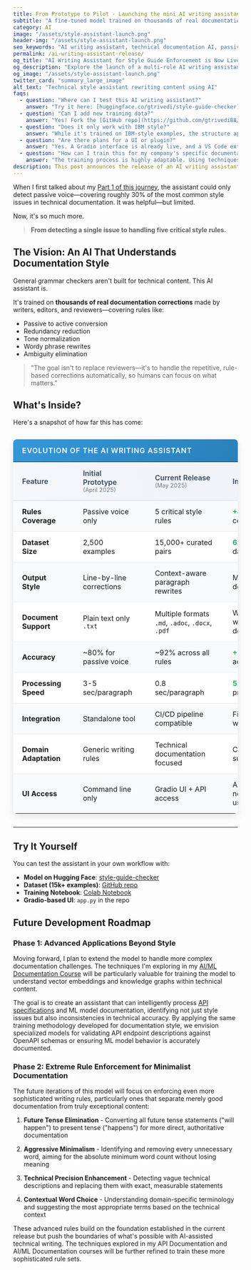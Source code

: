 ```yaml
---
title: From Prototype to Pilot - Launching the mini AI writing assistant for technical style enforcement
subtitle: "A fine-tuned model trained on thousands of real documentation edits—rewriting with near-human precision"
category: AI  
image: "/assets/style-assistant-launch.png"  
header-img: "/assets/style-assistant-launch.png"  
seo_keywords: "AI writing assistant, technical documentation AI, passive voice checker, style guide automation, documentation grammar checker, Hugging Face model, fine-tuned FLAN-T5, generative AI documentation, vector embeddings, RAG documentation systems, LLM prompt engineering, multimodal documentation AI, knowledge graph documentation, API documentation automation, context-aware ML documentation, API schema validation, semantic search documentation"
permalink: /ai-writing-assistant-release/
og_title: "AI Writing Assistant for Style Guide Enforcement is Now Live"
og_description: "Explore the launch of a multi-rule AI writing assistant that flags and rewrites style issues like passive voice, redundancy, and unclear tone—built for technical writers."
og_image: "/assets/style-assistant-launch.png"
twitter_card: "summary_large_image"
alt_text: "Technical style assistant rewriting content using AI"
faqs:
  - question: "Where can I test this AI writing assistant?"  
    answer: "Try it here: [huggingface.co/gtrivedi/style-guide-checker](https://huggingface.co/gtrivedi/style-guide-checker), or use the [Colab notebook](https://github.com/gtrivedi88/style-guide-base/blob/master/resources/style-guide_base.ipynb) for your own training and tests."
  - question: "Can I add new training data?"  
    answer: "Yes! Fork the [GitHub repo](https://github.com/gtrivedi88/style-guide-base) and submit new prompt-output pairs. The model improves as the dataset grows."
  - question: "Does it only work with IBM style?"  
    answer: "While it's trained on IBM-style examples, the structure applies to any minimalist, clear technical writing. The framework is extensible to other style guides."
  - question: "Are there plans for a UI or plugin?"  
    answer: "Yes. A Gradio interface is already live, and a VS Code extension is under development. Stay updated via [GitHub](https://github.com/gtrivedi88) or [BeingTechnicalWriter.com](https://beingtechnicalwriter.com)."
  - question: "How can I train this for my company's specific documentation needs?"
    answer: "The training process is highly adaptable. Using techniques covered in my API Documentation Masterclass, you can customize the model for your organization's unique style guide and technical terminology. The same data preparation approach works whether you're documenting APIs, ML systems, or traditional software."
description: This post announces the release of an AI writing assistant built to help technical writers enforce writing rules automatically. Includes dataset, Colab notebook, and Hugging Face model.
---
```


When I first talked about my [Part 1 of this journey](/model-training/), the assistant could only detect passive voice—covering roughly 30% of the most common style issues in technical documentation. It was helpful—but limited.

Now, it's so much more.

> **From detecting a single issue to handling five critical style rules.**

## The Vision: An AI That Understands Documentation Style

General grammar checkers aren't built for technical content. This AI assistant is.

It's trained on **thousands of real documentation corrections** made by writers, editors, and reviewers—covering rules like:

- Passive to active conversion  
- Redundancy reduction  
- Tone normalization  
- Wordy phrase rewrites  
- Ambiguity elimination  

> "The goal isn't to replace reviewers—it's to handle the repetitive, rule-based corrections automatically, so humans can focus on what matters."

## What's Inside?

Here's a snapshot of how far this has come:

<div class="table-container">
  <p class="table-caption">Evolution of the AI Writing Assistant</p>
  <table class="results-table">
    <thead>
      <tr>
        <th>Feature</th>
        <th>Initial Prototype<br><span class="version-date">(April 2025)</span></th>
        <th>Current Release<br><span class="version-date">(May 2025)</span></th>
        <th>Impact</th>
      </tr>
    </thead>
    <tbody>
      <tr>
        <td><strong>Rules Coverage</strong></td>
        <td>Passive voice only</td>
        <td>5 critical style rules</td>
        <td><span class="improvement">+400%</span> rule coverage</td>
      </tr>
      <tr>
        <td><strong>Dataset Size</strong></td>
        <td>2,500 examples</td>
        <td>15,000+ curated pairs</td>
        <td><span class="improvement">6x</span> more training data</td>
      </tr>
      <tr>
        <td><strong>Output Style</strong></td>
        <td>Line-by-line corrections</td>
        <td>Context-aware paragraph rewrites</td>
        <td>More cohesive document flow</td>
      </tr>
      <tr>
        <td><strong>Document Support</strong></td>
        <td>Plain text only<br><code>.txt</code></td>
        <td>Multiple formats<br><code>.md</code>, <code>.adoc</code>, <code>.docx</code>, <code>.pdf</code></td>
        <td>Works with real-world documentation</td>
      </tr>
      <tr>
        <td><strong>Accuracy</strong></td>
        <td>~80% for passive voice</td>
        <td>~92% across all rules</td>
        <td><span class="improvement">+12%</span> detection accuracy</td>
      </tr>
      <tr>
        <td><strong>Processing Speed</strong></td>
        <td>3-5 sec/paragraph</td>
        <td>0.8 sec/paragraph</td>
        <td><span class="improvement">5x</span> faster processing</td>
      </tr>
      <tr>
        <td><strong>Integration</strong></td>
        <td>Standalone tool</td>
        <td>CI/CD pipeline compatible</td>
        <td>Fits into existing workflows</td>
      </tr>
      <tr>
        <td><strong>Domain Adaptation</strong></td>
        <td>Generic writing rules</td>
        <td>Technical documentation focused</td>
        <td>Context-aware suggestions</td>
      </tr>
      <tr>
        <td><strong>UI Access</strong></td>
        <td>Command line only</td>
        <td>Gradio UI + API access</td>
        <td>Accessible to non-technical users</td>
      </tr>
    </tbody>
  </table>
</div>

<style>
.version-date {
  font-size: 0.8em;
  font-weight: normal;
  opacity: 0.7;
}
.improvement {
  color: #27ae60;
  font-weight: bold;
}
.table-container {
  margin: 30px 0;
  border-radius: 8px;
  overflow: hidden;
  box-shadow: 0 6px 18px rgba(0,0,0,0.1);
  width: 100%;
  overflow-x: auto; /* Enable horizontal scrolling for small screens */
}
.table-caption {
  background: linear-gradient(135deg, #3498db, #2980b9);
  color: white;
  margin: 0;
  padding: 15px 20px;
  font-weight: 600;
  letter-spacing: 1px;
  text-transform: uppercase;
  font-size: 16px;
}
.results-table {
  width: 100%;
  border-collapse: collapse;
  margin: 0;
  box-shadow: none;
  border-radius: 0;
  min-width: 650px; /* Ensures table doesn't shrink too much */
}
.results-table thead {
  background: linear-gradient(to right, #f5f7fa, #eef2f7);
}
.results-table thead th {
  padding: 15px 20px;
  text-align: left;
  font-weight: 600;
  color: #34495e;
  border-bottom: 2px solid #e0e6ed;
}
.results-table tbody tr td {
  padding: 14px 20px;
  border-bottom: 1px solid #ebedf0;
  vertical-align: middle;
}
.results-table tbody tr:nth-child(odd) {
  background-color: #f8fafb;
}
.results-table tbody tr:nth-child(even) {
  background-color: #ffffff;
}
.results-table tbody tr:hover {
  background-color: #eef7fc;
  transition: all 0.2s ease;
}
.results-table tbody tr:last-child td {
  border-bottom: none;
}

/* Responsive adjustments */
@media (max-width: 768px) {
  .results-table thead th,
  .results-table tbody tr td {
    padding: 10px 12px;
    font-size: 0.9em;
  }
  
  .table-caption {
    padding: 12px 15px;
    font-size: 14px;
  }
  
  code {
    font-size: 0.8em;
  }
  
  .version-date {
    display: block;
    margin-top: 3px;
  }
}

@media (max-width: 480px) {
  .table-container {
    border-radius: 6px;
    box-shadow: 0 4px 12px rgba(0,0,0,0.1);
  }
  
  .results-table thead th,
  .results-table tbody tr td {
    padding: 8px 10px;
    font-size: 0.85em;
  }
}
</style>

---

## Try It Yourself

You can test the assistant in your own workflow with:

- **Model on Hugging Face**: [style-guide-checker](https://huggingface.co/gtrivedi/style-guide-checker)  
- **Dataset (15k+ examples)**: [GitHub repo](https://github.com/gtrivedi88/style-guide-base/blob/master/resources/dataset_passive_to_active.json)  
- **Training Notebook**: [Colab Notebook](https://github.com/gtrivedi88/style-guide-base/blob/master/resources/style_guide_base.ipynb)  
- **Gradio-based UI**: `app.py` in the repo  


## Future Development Roadmap

### Phase 1: Advanced Applications Beyond Style

Moving forward, I plan to extend the model to handle more complex documentation challenges. The techniques I'm exploring in my [AI/ML Documentation Course](https://beingtechnicalwriter.com/aimldocumentation) will be particularly valuable for training the model to understand vector embeddings and knowledge graphs within technical content.

The goal is to create an assistant that can intelligently process [API specifications](https://beingtechnicalwriter.com/apidocumentation) and ML model documentation, identifying not just style issues but also inconsistencies in technical accuracy. By applying the same training methodology developed for documentation style, we envision specialized models for validating API endpoint descriptions against OpenAPI schemas or ensuring ML model behavior is accurately documented.

### Phase 2: Extreme Rule Enforcement for Minimalist Documentation

The future iterations of this model will focus on enforcing even more sophisticated writing rules, particularly ones that separate merely good documentation from truly exceptional content:

1. **Future Tense Elimination** - Converting all future tense statements ("will happen") to present tense ("happens") for more direct, authoritative documentation

2. **Aggressive Minimalism** - Identifying and removing every unnecessary word, aiming for the absolute minimum word count without losing meaning

3. **Technical Precision Enhancement** - Detecting vague technical descriptions and replacing them with exact, measurable statements

4. **Contextual Word Choice** - Understanding domain-specific terminology and suggesting the most appropriate terms based on the technical context

These advanced rules build on the foundation established in the current release but push the boundaries of what's possible with AI-assisted technical writing. The techniques explored in my API Documentation and AI/ML Documentation courses will be further refined to train these more sophisticated rule sets.